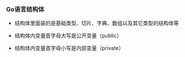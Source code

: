 ### Go语言结构体

- 结构体里面装的是基础类型、切片、字典、数组以及其它类型的结构体等

- 结构体内变量首字母大写是公开变量（public）

- 结构体内变量首字母小写是内部变量（private）